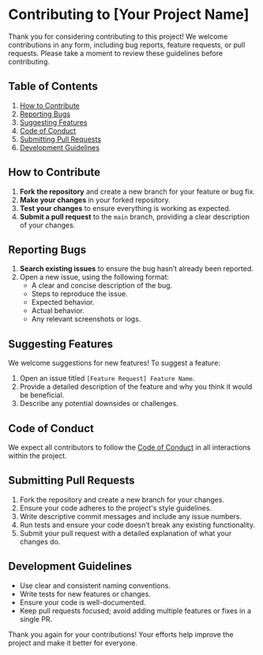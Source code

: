 # Contributing to [Your Project Name]

Thank you for considering contributing to this project! We welcome contributions in any form, including bug reports, feature requests, or pull requests. Please take a moment to review these guidelines before contributing.

## Table of Contents
1. [How to Contribute](#how-to-contribute)
2. [Reporting Bugs](#reporting-bugs)
3. [Suggesting Features](#suggesting-features)
4. [Code of Conduct](#code-of-conduct)
5. [Submitting Pull Requests](#submitting-pull-requests)
6. [Development Guidelines](#development-guidelines)

## How to Contribute

1. **Fork the repository** and create a new branch for your feature or bug fix.
2. **Make your changes** in your forked repository.
3. **Test your changes** to ensure everything is working as expected.
4. **Submit a pull request** to the `main` branch, providing a clear description of your changes.

## Reporting Bugs

1. **Search existing issues** to ensure the bug hasn’t already been reported.
2. Open a new issue, using the following format:
    - A clear and concise description of the bug.
    - Steps to reproduce the issue.
    - Expected behavior.
    - Actual behavior.
    - Any relevant screenshots or logs.

## Suggesting Features

We welcome suggestions for new features! To suggest a feature:
1. Open an issue titled `[Feature Request] Feature Name`.
2. Provide a detailed description of the feature and why you think it would be beneficial.
3. Describe any potential downsides or challenges.

## Code of Conduct

We expect all contributors to follow the [Code of Conduct](CODE_OF_CONDUCT.md) in all interactions within the project.

## Submitting Pull Requests

1. Fork the repository and create a new branch for your changes.
2. Ensure your code adheres to the project's style guidelines.
3. Write descriptive commit messages and include any issue numbers.
4. Run tests and ensure your code doesn’t break any existing functionality.
5. Submit your pull request with a detailed explanation of what your changes do.

## Development Guidelines

- Use clear and consistent naming conventions.
- Write tests for new features or changes.
- Ensure your code is well-documented.
- Keep pull requests focused; avoid adding multiple features or fixes in a single PR.

Thank you again for your contributions! Your efforts help improve the project and make it better for everyone.
